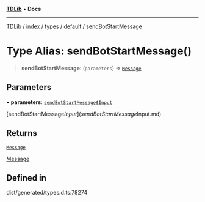 [**TDLib**](../../../../../../README.md) • **Docs**

***

[TDLib](../../../../../../modules.md) / [index](../../../../../README.md) / [types](../../../README.md) / [default](../README.md) / sendBotStartMessage

# Type Alias: sendBotStartMessage()

> **sendBotStartMessage**: (`parameters`) => [`Message`](Message.md)

## Parameters

• **parameters**: [`sendBotStartMessage$Input`](sendBotStartMessage$Input.md)

[sendBotStartMessage$Input](sendBotStartMessage$Input.md)

## Returns

[`Message`](Message.md)

[Message](Message.md)

## Defined in

dist/generated/types.d.ts:78274
